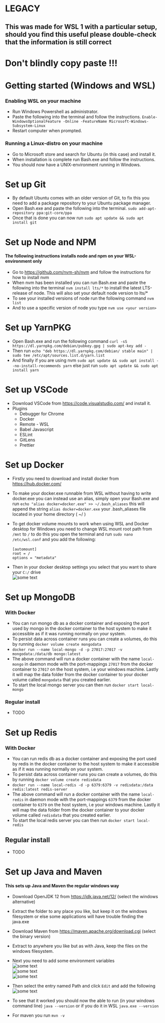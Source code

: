 # LEGACY
## This was made for WSL 1 with a particular setup, should you find this useful please double-check that the information is still correct
# Don't blindly copy paste !!!

# Getting started (Windows and WSL)

### Enabling WSL on your machine

- Run Windows Powershell as administrator.
- Paste the following into the terminal and follow the instructions. `Enable-WindowsOptionalFeature -Online -FeatureName Microsoft-Windows-Subsystem-Linux`
- Restart computer when prompted.

### Running a Linux-distro on your machine

- Go to Microsoft store and search for Ubuntu (in this case) and install it.
- When installation is complete run Bash.exe and follow the instructions.
- You should now have a UNIX-environment running in Windows.

# Set up Git

- By default Ubuntu comes with an older version of Git, to fix this you need to add a package repository to your Ubuntu package manager.
- Open Bash.exe and paste the following into the terminal. `sudo add-apt-repository ppa:git-core/ppa`
- Once that is done you can now run `sudo apt update && sudo apt install git`

# Set up Node and NPM

#### The following instructions installs node and npm on your WSL-environment only

- Go to https://github.com/nvm-sh/nvm and follow the instructions for how to install nvm
- When nvm has been installed you can run Bash.exe and paste the following into the terminal `nvm install lts/*` to install the latest LTS-release of node. This will also set your default node version to lts/\*
- To see your installed versions of node run the following command `nvm list`
- And to use a specific version of node you type `nvm use <your version>`

# Set up YarnPKG

- Open Bash.exe and run the following command `curl -sS https://dl.yarnpkg.com/debian/pubkey.gpg | sudo apt-key add -`
- Then run `echo "deb https://dl.yarnpkg.com/debian/ stable main" | sudo tee /etc/apt/sources.list.d/yarn.list`
- And finally if you are using nvm `sudo apt update && sudo apt install --no-install-recommends yarn` else just run `sudo apt update && sudo apt install yarn`

# Set up VSCode

- Download VSCode from https://code.visualstudio.com/ and install it.
- Plugins
  - Debugger for Chrome
  - Docker
  - Remote - WSL
  - Babel Javascript
  - ESLint
  - GitLens
  - Prettier

# Set up Docker

- Firstly you need to download and install docker from https://hub.docker.com/
- To make your docker.exe runnable from WSL without having to write docker.exe you can instead use an alias, simply open your Bash.exe and run `echo "alias docker=docker.exe" >> ~/.bash_aliases` this will append the string `alias docker=docker.exe` your .bash_aliases file located in your home directory ( ~/ )
- To get docker volume mounts to work when using WSL and Docker desktop for Windows you need to change WSL mount root path from `/mnt` to `/` to do this you open the terminal and run `sudo nano /etc/wsl.conf` and you add the following: \
  \
  `[automount]` \
  `root = /` \
  `options = "metadata"`

- Then in your docker desktop settings you select that you want to share your `C:/` drive \
  ![some text](assets/docker.png)

# Set up MongoDB

### With Docker

- You can run mongo db as a docker container and exposing the port used by mongo in the docker container to the host system to make it accessible as if it was running normally on your system.
- To persist data across container runs you can create a volumes, do this by running `docker volume create mongodata`
- `docker run --name local-mongo -d -p 27017:27017 -v mongodata:/data/db mongo:latest`
- The above command will run a docker container with the name `local-mongo` in daemon mode with the port-mappings `27017` from the docker container to `27017` on the host system, i.e your windows machine. Lastly it will map the data folder from the docker container to your docker volume called `mongodata` that you created earlier.
- To start the local mongo server you can then run `docker start local-mongo`

### Regular install

- TODO

# Set up Redis

### With Docker

- You can run redis db as a docker container and exposing the port used by redis in the docker container to the host system to make it accessible as if it was running normally on your system.
- To persist data across container runs you can create a volumes, do this by running `docker volume create redisdata`
- `docker run --name local-redis -d -p 6379:6379 -v redisdata:/data redis:latest redis-server`
- The above command will run a docker container with the name `local-redis` in daemon mode with the port-mappings `6379` from the docker container to `6379` on the host system, i.e your windows machine. Lastly it will map the data folder from the docker container to your docker volume called `redisdata` that you created earlier.
- To start the local redis server you can then run `docker start local-redis`

## Regular install

- TODO

# Set up Java and Maven

#### This sets up Java and Maven the regular windows way

- Download OpenJDK 12 from https://jdk.java.net/12/ (select the windows alternative)
- Extract the folder to any place you like, but keep it on the windows filesystem or else some applications will have trouble finding the java.exe
- Download Maven from https://maven.apache.org/download.cgi (select the binary version)
- Extract to anywhere you like but as with Java, keep the files on the windows filesystem.

- Next you need to add some environment variables \
  ![some text](assets/envs1.png) \
  ![some text](assets/envs2.png) \
  ![some text](assets/envs3.png)
- Then select the entry named Path and click `Edit` and add the following
  ![some text](assets/envs4.png)

- To see that it worked you should now the able to run (in your windows command line) `java --version` or if you do it in WSL `java.exe --version`
- For maven you run `mvn -v`
